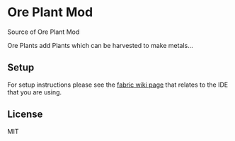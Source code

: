 # Ore Plant Mod

Source of Ore Plant Mod

Ore Plants add Plants which can be harvested to make metals...

## Setup

For setup instructions please see the [fabric wiki page](https://fabricmc.net/wiki/tutorial:setup) that relates to the IDE that you are using.

## License

MIT
